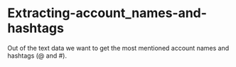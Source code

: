 # Extracting-account_names-and-hashtags
Out of the text data we want to get the most mentioned account names and hashtags (@ and #).
